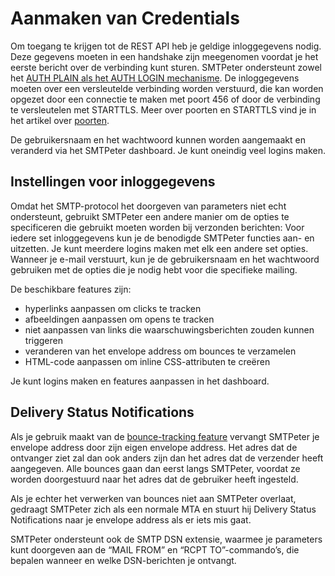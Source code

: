 # Aanmaken van Credentials

Om toegang te krijgen tot de REST API heb je geldige inloggegevens nodig. Deze gegevens moeten in een handshake zijn meegenomen voordat je het eerste bericht over de verbinding kunt sturen. SMTPeter ondersteunt zowel het [AUTH PLAIN als het AUTH LOGIN mechanisme](https://en.wikipedia.org/wiki/SMTP_Authentication "SMTP Authentication"). De inloggegevens moeten over een versleutelde verbinding worden verstuurd, die kan worden opgezet door een connectie te maken met poort 456 of door de verbinding te versleutelen met STARTTLS. Meer over poorten en STARTTLS vind je in het artikel over [poorten](smtp-ports "Domeinnaam en poorten").

De gebruikersnaam en het wachtwoord kunnen worden aangemaakt en veranderd via het SMTPeter dashboard. Je kunt oneindig veel logins maken.


## Instellingen voor inloggegevens
Omdat het SMTP-protocol het doorgeven van parameters niet echt ondersteunt, gebruikt SMTPeter een andere manier om de opties te specificeren die gebruikt moeten worden bij verzonden berichten: Voor iedere set inloggegevens kun je de benodigde SMTPeter functies aan- en uitzetten. Je kunt meerdere logins maken met elk een andere set opties. Wanneer je e-mail verstuurt, kun je de gebruikersnaam en het wachtwoord gebruiken met de opties die je nodig hebt voor die specifieke mailing.

De beschikbare features zijn:
- hyperlinks aanpassen om clicks te tracken
- afbeeldingen aanpassen om opens te tracken
- niet aanpassen van links die waarschuwingsberichten zouden kunnen triggeren
- veranderen van het envelope address om bounces te verzamelen
- HTML-code aanpassen om inline CSS-attributen te creëren 

Je kunt logins maken en features aanpassen in het dashboard.

## Delivery Status Notifications
Als je gebruik maakt van de [bounce-tracking feature](bounce-handling "Bounce protocol") vervangt SMTPeter je envelope address door zijn eigen envelope address. Het adres dat de ontvanger ziet zal dan ook anders zijn dan het adres dat de verzender heeft aangegeven. Alle bounces gaan dan eerst langs SMTPeter, voordat ze worden doorgestuurd naar het adres dat de gebruiker heeft ingesteld.

Als je echter het verwerken van bounces niet aan SMTPeter overlaat, gedraagt SMTPeter zich als een normale MTA en stuurt hij Delivery Status Notifications naar je envelope address als er iets mis gaat.

SMTPeter ondersteunt ook de SMTP DSN extensie, waarmee je parameters kunt doorgeven aan de “MAIL FROM” en “RCPT TO”-commando’s, die bepalen wanneer en welke DSN-berichten je ontvangt.
